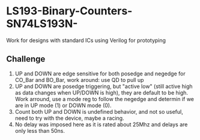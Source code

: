 # LS193-Binary-Counters-SN74LS193N-
Work for designs with standard ICs using Verilog for prototyping
## Challenge
1. UP and DOWN are edge sensitive for both posedge and negedge for CO_Bar and BO_Bar, work around: use QD to pull up
2. UP and DOWN are posedge triggering, but "active low" (still active high as data changes when UP/DOWN is high), they are default to be high. Work arround, use a mode reg to follow the negedge and determin if we are in UP mode (1) or DOWN mode (0).
3. Count both UP and DOWN is undefined behavior, and not so useful, need to try with the device, maybe a racing.
4. No delay was imposed here as it is rated about 25Mhz and delays are only less than 50ns.
